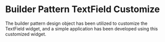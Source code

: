 # Builder Pattern TextField Customize
 The builder pattern design object has been utilized to customize the TextField widget, and a simple application has been developed using this customized widget.
